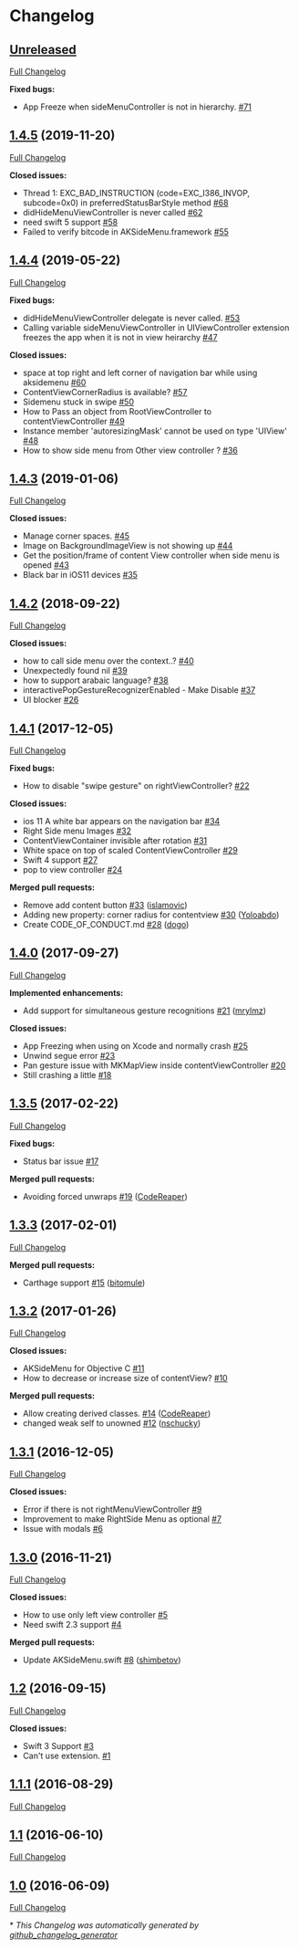 # Changelog

## [Unreleased](https://github.com/dogo/AKSideMenu/tree/HEAD)

[Full Changelog](https://github.com/dogo/AKSideMenu/compare/1.4.5...HEAD)

**Fixed bugs:**

- App Freeze when sideMenuController is not in hierarchy. [\#71](https://github.com/dogo/AKSideMenu/issues/71)

## [1.4.5](https://github.com/dogo/AKSideMenu/tree/1.4.5) (2019-11-20)

[Full Changelog](https://github.com/dogo/AKSideMenu/compare/1.4.4...1.4.5)

**Closed issues:**

- Thread 1: EXC\_BAD\_INSTRUCTION \(code=EXC\_I386\_INVOP, subcode=0x0\) in preferredStatusBarStyle method [\#68](https://github.com/dogo/AKSideMenu/issues/68)
- didHideMenuViewController is never called [\#62](https://github.com/dogo/AKSideMenu/issues/62)
- need swift 5 support [\#58](https://github.com/dogo/AKSideMenu/issues/58)
- Failed to verify bitcode in AKSideMenu.framework [\#55](https://github.com/dogo/AKSideMenu/issues/55)

## [1.4.4](https://github.com/dogo/AKSideMenu/tree/1.4.4) (2019-05-22)

[Full Changelog](https://github.com/dogo/AKSideMenu/compare/1.4.3...1.4.4)

**Fixed bugs:**

- didHideMenuViewController delegate is never called. [\#53](https://github.com/dogo/AKSideMenu/issues/53)
- Calling variable sideMenuViewController in UIViewController extension freezes the app when it is not in view heirarchy [\#47](https://github.com/dogo/AKSideMenu/issues/47)

**Closed issues:**

- space at top right and left corner of  navigation bar  while using aksidemenu [\#60](https://github.com/dogo/AKSideMenu/issues/60)
- ContentViewCornerRadius is available? [\#57](https://github.com/dogo/AKSideMenu/issues/57)
- Sidemenu stuck in swipe [\#50](https://github.com/dogo/AKSideMenu/issues/50)
- How to Pass an object from RootViewController to contentViewController [\#49](https://github.com/dogo/AKSideMenu/issues/49)
- Instance member 'autoresizingMask' cannot be used on type 'UIView' [\#48](https://github.com/dogo/AKSideMenu/issues/48)
- How to show side menu from Other view controller ? [\#36](https://github.com/dogo/AKSideMenu/issues/36)

## [1.4.3](https://github.com/dogo/AKSideMenu/tree/1.4.3) (2019-01-06)

[Full Changelog](https://github.com/dogo/AKSideMenu/compare/1.4.2...1.4.3)

**Closed issues:**

- Manage corner spaces. [\#45](https://github.com/dogo/AKSideMenu/issues/45)
- Image on BackgroundImageView is not showing up [\#44](https://github.com/dogo/AKSideMenu/issues/44)
- Get the position/frame of content View controller when side menu is opened [\#43](https://github.com/dogo/AKSideMenu/issues/43)
- Black bar in iOS11 devices [\#35](https://github.com/dogo/AKSideMenu/issues/35)

## [1.4.2](https://github.com/dogo/AKSideMenu/tree/1.4.2) (2018-09-22)

[Full Changelog](https://github.com/dogo/AKSideMenu/compare/1.4.1...1.4.2)

**Closed issues:**

- how to call side menu over the context..? [\#40](https://github.com/dogo/AKSideMenu/issues/40)
- Unexpectedly found nil [\#39](https://github.com/dogo/AKSideMenu/issues/39)
- how to support arabaic language? [\#38](https://github.com/dogo/AKSideMenu/issues/38)
-  interactivePopGestureRecognizerEnabled - Make Disable [\#37](https://github.com/dogo/AKSideMenu/issues/37)
- UI blocker [\#26](https://github.com/dogo/AKSideMenu/issues/26)

## [1.4.1](https://github.com/dogo/AKSideMenu/tree/1.4.1) (2017-12-05)

[Full Changelog](https://github.com/dogo/AKSideMenu/compare/1.4.0...1.4.1)

**Fixed bugs:**

- How to disable "swipe gesture" on rightViewController? [\#22](https://github.com/dogo/AKSideMenu/issues/22)

**Closed issues:**

- ios 11 A white bar appears on the navigation bar [\#34](https://github.com/dogo/AKSideMenu/issues/34)
- Right Side menu Images [\#32](https://github.com/dogo/AKSideMenu/issues/32)
- ContentViewContainer invisible after rotation [\#31](https://github.com/dogo/AKSideMenu/issues/31)
- White space on top of scaled ContentViewController [\#29](https://github.com/dogo/AKSideMenu/issues/29)
- Swift 4 support [\#27](https://github.com/dogo/AKSideMenu/issues/27)
- pop to view controller [\#24](https://github.com/dogo/AKSideMenu/issues/24)

**Merged pull requests:**

- Remove add content button [\#33](https://github.com/dogo/AKSideMenu/pull/33) ([islamovic](https://github.com/islamovic))
- Adding new property: corner radius for contentview [\#30](https://github.com/dogo/AKSideMenu/pull/30) ([Yoloabdo](https://github.com/Yoloabdo))
- Create CODE\_OF\_CONDUCT.md [\#28](https://github.com/dogo/AKSideMenu/pull/28) ([dogo](https://github.com/dogo))

## [1.4.0](https://github.com/dogo/AKSideMenu/tree/1.4.0) (2017-09-27)

[Full Changelog](https://github.com/dogo/AKSideMenu/compare/1.3.5...1.4.0)

**Implemented enhancements:**

- Add support for simultaneous gesture recognitions [\#21](https://github.com/dogo/AKSideMenu/pull/21) ([mrylmz](https://github.com/mrylmz))

**Closed issues:**

- App Freezing when using on Xcode and normally crash [\#25](https://github.com/dogo/AKSideMenu/issues/25)
- Unwind segue error [\#23](https://github.com/dogo/AKSideMenu/issues/23)
- Pan gesture issue with MKMapView inside contentViewController [\#20](https://github.com/dogo/AKSideMenu/issues/20)
- Still crashing a little [\#18](https://github.com/dogo/AKSideMenu/issues/18)

## [1.3.5](https://github.com/dogo/AKSideMenu/tree/1.3.5) (2017-02-22)

[Full Changelog](https://github.com/dogo/AKSideMenu/compare/1.3.3...1.3.5)

**Fixed bugs:**

- Status bar issue [\#17](https://github.com/dogo/AKSideMenu/issues/17)

**Merged pull requests:**

- Avoiding forced unwraps [\#19](https://github.com/dogo/AKSideMenu/pull/19) ([CodeReaper](https://github.com/CodeReaper))

## [1.3.3](https://github.com/dogo/AKSideMenu/tree/1.3.3) (2017-02-01)

[Full Changelog](https://github.com/dogo/AKSideMenu/compare/1.3.2...1.3.3)

**Merged pull requests:**

- Carthage support [\#15](https://github.com/dogo/AKSideMenu/pull/15) ([bitomule](https://github.com/bitomule))

## [1.3.2](https://github.com/dogo/AKSideMenu/tree/1.3.2) (2017-01-26)

[Full Changelog](https://github.com/dogo/AKSideMenu/compare/1.3.1...1.3.2)

**Closed issues:**

- AKSideMenu for Objective C [\#11](https://github.com/dogo/AKSideMenu/issues/11)
- How to decrease or increase size of contentView?  [\#10](https://github.com/dogo/AKSideMenu/issues/10)

**Merged pull requests:**

- Allow creating derived classes. [\#14](https://github.com/dogo/AKSideMenu/pull/14) ([CodeReaper](https://github.com/CodeReaper))
- changed weak self to unowned [\#12](https://github.com/dogo/AKSideMenu/pull/12) ([nschucky](https://github.com/nschucky))

## [1.3.1](https://github.com/dogo/AKSideMenu/tree/1.3.1) (2016-12-05)

[Full Changelog](https://github.com/dogo/AKSideMenu/compare/1.3.0...1.3.1)

**Closed issues:**

- Error if there is not rightMenuViewController [\#9](https://github.com/dogo/AKSideMenu/issues/9)
- Improvement to make RightSide Menu as optional [\#7](https://github.com/dogo/AKSideMenu/issues/7)
- Issue with modals [\#6](https://github.com/dogo/AKSideMenu/issues/6)

## [1.3.0](https://github.com/dogo/AKSideMenu/tree/1.3.0) (2016-11-21)

[Full Changelog](https://github.com/dogo/AKSideMenu/compare/1.2...1.3.0)

**Closed issues:**

- How to use only left view controller [\#5](https://github.com/dogo/AKSideMenu/issues/5)
- Need swift 2.3 support [\#4](https://github.com/dogo/AKSideMenu/issues/4)

**Merged pull requests:**

- Update AKSideMenu.swift [\#8](https://github.com/dogo/AKSideMenu/pull/8) ([shimbetov](https://github.com/shimbetov))

## [1.2](https://github.com/dogo/AKSideMenu/tree/1.2) (2016-09-15)

[Full Changelog](https://github.com/dogo/AKSideMenu/compare/1.1.1...1.2)

**Closed issues:**

- Swift 3 Support [\#3](https://github.com/dogo/AKSideMenu/issues/3)
- Can't use extension. [\#1](https://github.com/dogo/AKSideMenu/issues/1)

## [1.1.1](https://github.com/dogo/AKSideMenu/tree/1.1.1) (2016-08-29)

[Full Changelog](https://github.com/dogo/AKSideMenu/compare/1.1...1.1.1)

## [1.1](https://github.com/dogo/AKSideMenu/tree/1.1) (2016-06-10)

[Full Changelog](https://github.com/dogo/AKSideMenu/compare/1.0...1.1)

## [1.0](https://github.com/dogo/AKSideMenu/tree/1.0) (2016-06-09)

[Full Changelog](https://github.com/dogo/AKSideMenu/compare/5b39bb98aea3e1bff5ac762b7003261824c14be5...1.0)



\* *This Changelog was automatically generated by [github_changelog_generator](https://github.com/github-changelog-generator/github-changelog-generator)*
